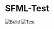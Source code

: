 # SFML-Test

[![Build](https://github.com/TrashCoder94/SFML-Test/actions/workflows/build.yml/badge.svg)](https://github.com/TrashCoder94/SFML-Test/actions/workflows/build.yml)
[![Test](https://github.com/TrashCoder94/SFML-Test/actions/workflows/test.yml/badge.svg)](https://github.com/TrashCoder94/SFML-Test/actions/workflows/test.yml)
